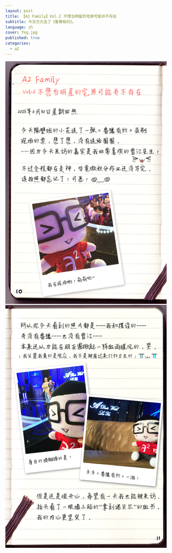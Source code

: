 ```yaml
---
layout: post
title: 【A2 Family】Vol.2 不想当明星的宅男可能并不存在
subtitle: 今天方方去了《鲁豫有约》。
language: zh
cover: fog.jpg
published: true
categories:
  - a2
---
```

<!-- 今天是第一期，希望你们喜欢。 -->

![page01](/image/A2Family/VOL2/1.jpg)
![page02](/image/A2Family/VOL2/2.jpg)
